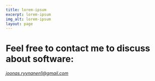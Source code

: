 ```yaml
---
title: lorem-ipsum
excerpt: lorem-ipsum
img_alt: lorem-ipsum
layout: page
---
```

# Feel free to contact me to discuss about software:



######  joonas.ryynanen1@gmail.com
